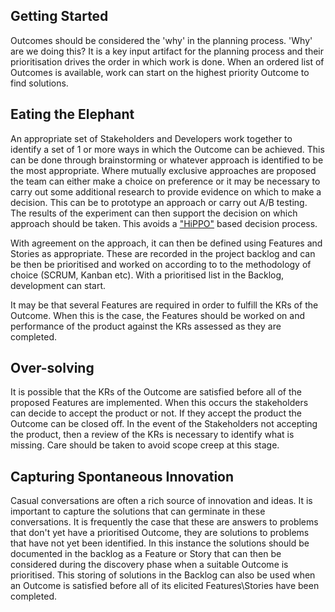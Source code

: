 ## Getting Started
Outcomes should be considered the 'why' in the planning process. 'Why' are we doing this? It is a key input artifact for the planning process and their prioritisation drives the order in which work is done. When an ordered list of Outcomes is available, work can start on the highest priority Outcome to find solutions.

## Eating the Elephant
An appropriate set of Stakeholders and Developers work together to identify a set of 1 or more ways in which the Outcome can be achieved. This can be done through brainstorming or whatever approach is identified to be the most appropriate. Where mutually exclusive approaches are proposed the team can either make a choice on preference or it may be necessary to carry out some additional research to provide evidence on which to make a decision. This can be to prototype an approach or carry out A/B testing. The results of the experiment can then support the decision on which approach should be taken. This avoids a ["HiPPO"](https://whatis.techtarget.com/definition/HiPPOs-highest-paid-persons-opinions) based decision process.

With agreement on the approach, it can then be defined using Features and Stories as appropriate. These are recorded in the project backlog and can be then be prioritised and worked on according to to the methodology of choice (SCRUM, Kanban etc). With a prioritised list in the Backlog, development can start.

It may be that several Features are required in order to fulfill the KRs of the Outcome. When this is the case, the Features should be worked on and performance of the product against the KRs assessed as they are completed.

## Over-solving
It is possible that the KRs of the Outcome are satisfied before all of the proposed Features are implemented. When this occurs the stakeholders can decide to accept the product or not. 
If they accept the product the Outcome can be closed off. 
In the event of the Stakeholders not accepting the product, then a review of the KRs is necessary to identify what is missing. Care should be taken to avoid scope creep at this stage.

## Capturing Spontaneous Innovation
Casual conversations are often a rich source of innovation and ideas. It is important to capture the solutions that can germinate in these conversations. It is frequently the case that these are answers to problems that don't yet have a prioritised Outcome, they are solutions to problems that have not yet been identified. In this instance the solutions should be documented in the backlog as a Feature or Story that can then be considered during the discovery phase when a suitable Outcome is prioritised. This storing of solutions in the Backlog can also be used when an Outcome is satisfied before all of its elicited Features\Stories have been completed.
